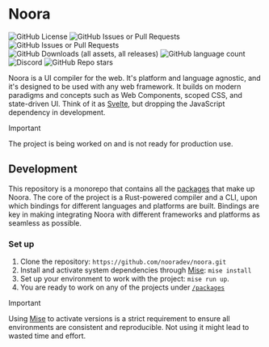 # Noora

<img alt="GitHub License" src="https://img.shields.io/github/license/nooradev/noora">
<img alt="GitHub Issues or Pull Requests" src="https://img.shields.io/github/issues/nooradev/noora">
<img alt="GitHub Issues or Pull Requests" src="https://img.shields.io/github/issues-pr/nooradev/noora">
<img alt="GitHub Downloads (all assets, all releases)" src="https://img.shields.io/github/downloads/nooradev/noora/total">
<img alt="GitHub language count" src="https://img.shields.io/github/languages/count/nooradev/noora">
<img alt="Discord" src="https://img.shields.io/discord/1210935766985867274">
<img alt="GitHub Repo stars" src="https://img.shields.io/github/stars/nooradev/noora">

Noora is a UI compiler for the web.
It's platform and language agnostic, and it's designed to be used with any web framework.
It builds on modern paradigms and concepts such as Web Components, scoped CSS, and state-driven UI.
Think of it as [Svelte](https://svelte.dev/), but dropping the JavaScript dependency in development.

> [!IMPORTANT]  
> The project is being worked on and is not ready for production use.

## Development

This repository is a monorepo that contains all the [packages](./packages) that make up Noora. The core of the project is a Rust-powered compiler and a CLI, upon which bindings for different languages and platforms are built. Bindings are key in making integrating Noora with different frameworks and platforms as seamless as possible.

### Set up

1. Clone the repository: `https://github.com/nooradev/noora.git`
2. Install and activate system dependencies through [Mise](https://mise.jdx.dev/): `mise install`
3. Set up your environment to work with the project: `mise run up`.
4. You are ready to work on any of the projects under [`/packages`](./packages)

> [!IMPORTANT]  
> Using [Mise](https://mise.jdx.dev/) to activate versions is a strict requirement to ensure all environments are consistent and reproducible. Not using it might lead to wasted time and effort.